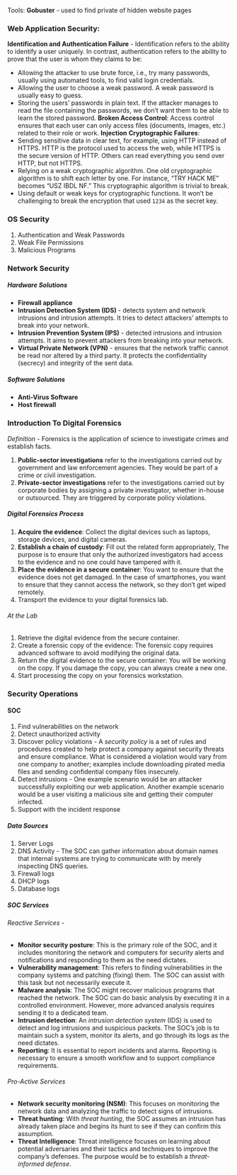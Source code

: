 Tools:
**Gobuster** - used to find private of hidden website pages

### Web Application Security: 
**Identification and Authentication Failure** - Identification refers to the ability to identify a user uniquely. In contrast, authentication refers to the ability to prove that the user is whom they claims to be: 
- Allowing the attacker to use brute force, i.e., try many passwords, usually using automated tools, to find valid login credentials.
- Allowing the user to choose a weak password. A weak password is usually easy to guess.
- Storing the users’ passwords in plain text. If the attacker manages to read the file containing the passwords, we don’t want them to be able to learn the stored password.
**Broken Access Control**: Access control ensures that each user can only access files (documents, images, etc.) related to their role or work.
**Injection**
**Cryptographic Failures**:
- Sending sensitive data in clear text, for example, using HTTP instead of HTTPS. HTTP is the protocol used to access the web, while HTTPS is the secure version of HTTP. Others can read everything you send over HTTP, but not HTTPS.
- Relying on a weak cryptographic algorithm. One old cryptographic algorithm is to shift each letter by one. For instance, “TRY HACK ME” becomes “USZ IBDL NF.” This cryptographic algorithm is trivial to break.
- Using default or weak keys for cryptographic functions. It won’t be challenging to break the encryption that used `1234` as the secret key.
### OS Security
1.  Authentication and Weak Passwords
2.  Weak File Permissions
3.  Malicious Programs
### Network Security
##### Hardware Solutions
- **Firewall appliance**
- **Intrusion Detection System (IDS)** - detects system and network intrusions and intrusion attempts. It tries to detect attackers’ attempts to break into your network.
- **Intrusion Prevention System (IPS)** - detected intrusions and intrusion attempts. It aims to prevent attackers from breaking into your network.
- **Virtual Private Network (VPN)** - ensures that the network traffic cannot be read nor altered by a third party. It protects the confidentiality (secrecy) and integrity of the sent data.
##### Software Solutions
- **Anti-Virus Software**
- **Host firewall**
### Introduction To Digital Forensics 
*Definition* - Forensics is the application of science to investigate crimes and establish facts.
1.  **Public-sector investigations** refer to the investigations carried out by government and law enforcement agencies. They would be part of a crime or civil investigation.
2.  **Private-sector investigations** refer to the investigations carried out by corporate bodies by assigning a private investigator, whether in-house or outsourced. They are triggered by corporate policy violations.
##### Digital Forensics Process
1. **Acquire the evidence**: Collect the digital devices such as laptops, storage devices, and digital cameras.
2. **Establish a chain of custody**: Fill out the related form appropriately, The purpose is to ensure that only the authorized investigators had access to the evidence and no one could have tampered with it.
3. **Place the evidence in a secure container**: You want to ensure that the evidence does not get damaged. In the case of smartphones, you want to ensure that they cannot access the network, so they don’t get wiped remotely.
4. Transport the evidence to your digital forensics lab.
###### At the Lab
1.  Retrieve the digital evidence from the secure container.
2.  Create a forensic copy of the evidence: The forensic copy requires advanced software to avoid modifying the original data.
3.  Return the digital evidence to the secure container: You will be working on the copy. If you damage the copy, you can always create a new one.
4.  Start processing the copy on your forensics workstation.
### Security Operations
#### SOC
1. Find vulnerabilities on the network
2. Detect unauthorized activity
3. Discover policy violations - A _security policy_ is a set of rules and procedures created to help protect a company against security threats and ensure compliance. What is considered a violation would vary from one company to another; examples include downloading pirated media files and sending confidential company files insecurely.
4. Detect intrusions - One example scenario would be an attacker successfully exploiting our web application. Another example scenario would be a user visiting a malicious site and getting their computer infected.
5. Support with the incident response
##### Data Sources
1. Server Logs 
2. DNS Activity - The SOC can gather information about domain names that internal systems are trying to communicate with by merely inspecting DNS queries.
3. Firewall logs 
4. DHCP logs
5. Database logs
##### SOC Services
###### Reactive Services -
- **Monitor security posture**: This is the primary role of the SOC, and it includes monitoring the network and computers for security alerts and notifications and responding to them as the need dictates.
- **Vulnerability management**: This refers to finding vulnerabilities in the company systems and patching (fixing) them. The SOC can assist with this task but not necessarily execute it.
- **Malware analysis**: The SOC might recover malicious programs that reached the network. The SOC can do basic analysis by executing it in a controlled environment. However, more advanced analysis requires sending it to a dedicated team.
- **Intrusion detection**: An _intrusion detection system_ (IDS) is used to detect and log intrusions and suspicious packets. The SOC’s job is to maintain such a system, monitor its alerts, and go through its logs as the need dictates.
- **Reporting**: It is essential to report incidents and alarms. Reporting is necessary to ensure a smooth workflow and to support compliance requirements.
###### Pro-Active Services
- **Network security monitoring (NSM)**: This focuses on monitoring the network data and analyzing the traffic to detect signs of intrusions.
- **Threat hunting**: With _threat hunting_, the SOC assumes an intrusion has already taken place and begins its hunt to see if they can confirm this assumption.
- **Threat Intelligence**: Threat intelligence focuses on learning about potential adversaries and their tactics and techniques to improve the company’s defenses. The purpose would be to establish a _threat-informed defense_.